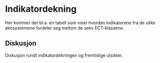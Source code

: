 # Indikatordekning

Her kommer det bl.a. en tabell som viser hvordan indikatorene fra de ulike økosystemene fordeler seg mellom de seks ECT-klassene.


## Diskusjon 

Diskusjon rundt indikatordekningen og fremtidige utsikter.




